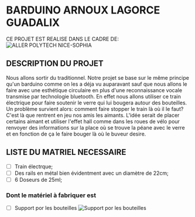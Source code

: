 # BARDUINO ARNOUX LAGORCE GUADALIX
CE PROJET EST REALISE DANS LE CADRE DE:
![ALLER POLYTECH NICE-SOPHIA](http://unice.fr/formation/formation-initiale/epuing54/++resource++unice.gof.images/logos/epu.png)

## DESCRIPTION DU PROJET
  Nous allons sortir du traditionnel. Notre projet se base sur le même principe qu'un barduino comme on les a déja vu auparavant
sauf que nous allons le faire avec une esthétique circulaire en plus d'une reconnaissance vocale transmise par technologie
bluetooth.
  En effet nous allons utiliser ce train électrique pour faire soutenir le verre qui lui bougera autour des bouteilles. Un problème
survient alors: comment faire stopper le train là où il le faut? C'est là que rentrent en jeu nos amis les aimants. L'idée serait
de placer certains aimant et utiliser l'effet hall comme dans les roues de vélo pour renvoyer des informations sur la place où se trouve la péane avec le verre et en fonction de ça le faire bouger là où le buveur desire.

## LISTE DU MATRIEL NECESSAIRE
  - [ ] Train électrque;
  - [ ] Des rails en métal bien évidentment avec un diamètre de 22cm;
  - [ ] 6 Doseurs de 25ml;
  ### Dont le matériel à fabriquer est
  - [ ] Support por les bouteilles
  ![Support por les bouteilles](https://pmcdn.priceminister.com/photo/1138043004.jpg "Support por les bouteilles")
